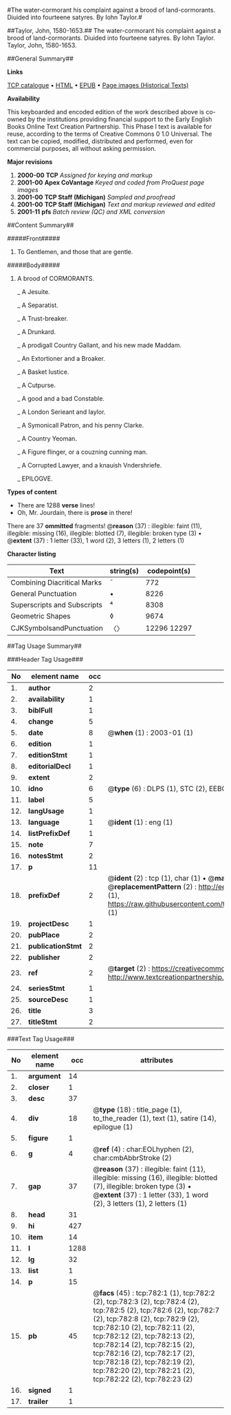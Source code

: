 #The water-cormorant his complaint against a brood of land-cormorants. Diuided into fourteene satyres. By Iohn Taylor.#

##Taylor, John, 1580-1653.##
The water-cormorant his complaint against a brood of land-cormorants. Diuided into fourteene satyres. By Iohn Taylor.
Taylor, John, 1580-1653.

##General Summary##

**Links**

[TCP catalogue](http://www.ota.ox.ac.uk/tcp/)  • 
[HTML](http://tei.it.ox.ac.uk/tcp/Texts-HTML/free/A13/A13521.html)  • 
[EPUB](http://tei.it.ox.ac.uk/tcp/Texts-EPUB/free/A13/A13521.epub) • 
[Page images (Historical Texts)](https://data.historicaltexts.jisc.ac.uk/view?pubId=eebo-99836504e&pageId=eebo-99836504e-782-1)

**Availability**

This keyboarded and encoded edition of the
	       work described above is co-owned by the institutions
	       providing financial support to the Early English Books
	       Online Text Creation Partnership. This Phase I text is
	       available for reuse, according to the terms of Creative
	       Commons 0 1.0 Universal. The text can be copied,
	       modified, distributed and performed, even for
	       commercial purposes, all without asking permission.

**Major revisions**

1. __2000-00__ __TCP__ *Assigned for keying and markup*
1. __2001-00__ __Apex CoVantage__ *Keyed and coded from ProQuest page images*
1. __2001-00__ __TCP Staff (Michigan)__ *Sampled and proofread*
1. __2001-00__ __TCP Staff (Michigan)__ *Text and markup reviewed and edited*
1. __2001-11__ __pfs__ *Batch review (QC) and XML conversion*

##Content Summary##

#####Front#####

1. To Gentlemen, and those that are gentle.

#####Body#####

1. A brood of CORMORANTS.

    _ A Jesuite.

    _ A Separatist.

    _ A Trust-breaker.

    _ A Drunkard.

    _ A prodigall Country Gallant, and his new made Maddam.

    _ An Extortioner and a Broaker.

    _ A Basket Iustice.

    _ A Cutpurse.

    _ A good and a bad Constable.

    _ A London Serieant and Iaylor.

    _ A Symonicall Patron, and his penny Clarke.

    _ A Country Yeoman.

    _ A Figure flinger, or a couzning cunning man.

    _ A Corrupted Lawyer, and a knauish Vndershriefe.

    _ EPILOGVE.

**Types of content**

  * There are 1288 **verse** lines!
  * Oh, Mr. Jourdain, there is **prose** in there!

There are 37 **ommitted** fragments! 
 @__reason__ (37) : illegible: faint (11), illegible: missing (16), illegible: blotted (7), illegible: broken type (3)  •  @__extent__ (37) : 1 letter (33), 1 word (2), 3 letters (1), 2 letters (1)

**Character listing**


|Text|string(s)|codepoint(s)|
|---|---|---|
|Combining             Diacritical Marks|̄|772|
|General Punctuation|•|8226|
|Superscripts             and Subscripts|⁴|8308|
|Geometric Shapes|◊|9674|
|CJKSymbolsandPunctuation|〈〉|12296 12297|

##Tag Usage Summary##

###Header Tag Usage###

|No|element name|occ|attributes|
|---|---|---|---|
|1.|__author__|2||
|2.|__availability__|1||
|3.|__biblFull__|1||
|4.|__change__|5||
|5.|__date__|8| @__when__ (1) : 2003-01 (1)|
|6.|__edition__|1||
|7.|__editionStmt__|1||
|8.|__editorialDecl__|1||
|9.|__extent__|2||
|10.|__idno__|6| @__type__ (6) : DLPS (1), STC (2), EEBO-CITATION (1), PROQUEST (1), VID (1)|
|11.|__label__|5||
|12.|__langUsage__|1||
|13.|__language__|1| @__ident__ (1) : eng (1)|
|14.|__listPrefixDef__|1||
|15.|__note__|7||
|16.|__notesStmt__|2||
|17.|__p__|11||
|18.|__prefixDef__|2| @__ident__ (2) : tcp (1), char (1)  •  @__matchPattern__ (2) : ([0-9\-]+):([0-9IVX]+) (1), (.+) (1)  •  @__replacementPattern__ (2) : http://eebo.chadwyck.com/downloadtiff?vid=$1&page=$2 (1), https://raw.githubusercontent.com/textcreationpartnership/Texts/master/tcpchars.xml#$1 (1)|
|19.|__projectDesc__|1||
|20.|__pubPlace__|2||
|21.|__publicationStmt__|2||
|22.|__publisher__|2||
|23.|__ref__|2| @__target__ (2) : https://creativecommons.org/publicdomain/zero/1.0/ (1), http://www.textcreationpartnership.org/docs/. (1)|
|24.|__seriesStmt__|1||
|25.|__sourceDesc__|1||
|26.|__title__|3||
|27.|__titleStmt__|2||


###Text Tag Usage###

|No|element name|occ|attributes|
|---|---|---|---|
|1.|__argument__|14||
|2.|__closer__|1||
|3.|__desc__|37||
|4.|__div__|18| @__type__ (18) : title_page (1), to_the_reader (1), text (1), satire (14), epilogue (1)|
|5.|__figure__|1||
|6.|__g__|4| @__ref__ (4) : char:EOLhyphen (2), char:cmbAbbrStroke (2)|
|7.|__gap__|37| @__reason__ (37) : illegible: faint (11), illegible: missing (16), illegible: blotted (7), illegible: broken type (3)  •  @__extent__ (37) : 1 letter (33), 1 word (2), 3 letters (1), 2 letters (1)|
|8.|__head__|31||
|9.|__hi__|427||
|10.|__item__|14||
|11.|__l__|1288||
|12.|__lg__|32||
|13.|__list__|1||
|14.|__p__|15||
|15.|__pb__|45| @__facs__ (45) : tcp:782:1 (1), tcp:782:2 (2), tcp:782:3 (2), tcp:782:4 (2), tcp:782:5 (2), tcp:782:6 (2), tcp:782:7 (2), tcp:782:8 (2), tcp:782:9 (2), tcp:782:10 (2), tcp:782:11 (2), tcp:782:12 (2), tcp:782:13 (2), tcp:782:14 (2), tcp:782:15 (2), tcp:782:16 (2), tcp:782:17 (2), tcp:782:18 (2), tcp:782:19 (2), tcp:782:20 (2), tcp:782:21 (2), tcp:782:22 (2), tcp:782:23 (2)|
|16.|__signed__|1||
|17.|__trailer__|1||
